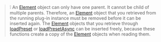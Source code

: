 >&#10069; An [Element](./Element.md) object can only have one parent. It cannot be child of multiple parents. Therefore, an [Element](./Element.md) object that you retrieved from the running plug-in instance must be removed before it can be inserted again. The [Element](./Element.md) objects that you retrieve through [loadPreset](./loadPreset.md) or [loadPresetAsync](./loadPresetAsync.md) can be inserted freely, because these functions create a copy of the [Element](./Element.md) objects when reading them.
